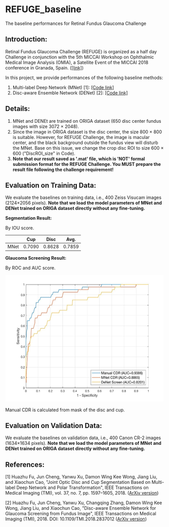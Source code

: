 # REFUGE_baseline
The baseline performances for Retinal Fundus Glaucoma Challenge

Introduction:
-------------

Retinal Fundus Glaucoma Challenge (REFUGE) is organized as a half day Challenge in conjunction with the 5th MICCAI Workshop on Ophthalmic Medical Image Analysis (OMIA), a Satellite Event of the MICCAI 2018 conference in Granada, Spain. ([[link]](https://refuge.grand-challenge.org/home/))

In this project, we provide performances of the following baseline methods:

1. Multi-label Deep Network (MNet) [1]: [[Code link]](https://github.com/HzFu/MNet_DeepCDR)
2. Disc-aware Ensemble Network (DENet) [2]: [[Code link]](https://github.com/HzFu/DENet_GlaucomaScreen)



Details:
----------------

1. MNet and DENEt are trained on ORIGA dataset (650 disc center fundus images with size 3072 × 2048).
2. Since the image in ORIGA dataset is the disc center, the size 800 × 800 is suitable. However, for REFUGE Challenge, the image is macular center, and the black background outside the fundus view will disturb the MNet. Base on this issue, we change the crop disc ROI to size 600 × 600 ("DiscROI_size" in Code).
3. **Note that our result saved as '.mat' file, which is 'NOT'  formal submission format for the REFUGE Challenge. You MUST prepare the result file following the challenge requirement!**
 

Evaluation on Training Data:
----------------------------------
We evaluate the baselines on training data, i.e., 400 Zeiss Visucam images (2124×2056 pixels). **Note that we load the model parameters of MNet and DENet trained on ORIGA dataset directly without any fine-tuning.**



**Segmentation Result:** 

By IOU score.

|    |  Cup  |  Disc  |  Avg. |
| ---------- | --- |  ---  |  ---  |
| MNet  |   0.7090 | 0.8628 | 0.7859 |



**Glaucoma Screening Result:** 

By ROC and AUC score.

<img src="figure/ROC_for_TrainingData.jpg" border="0" width="500" height="400">

Manual CDR is calculated from mask of the disc and cup.



Evaluation on Validation Data:
----------------------------------

We evaluate the baselines on validation data, i.e., 400 Canon CR-2 images (1634×1634 pixels). **Note that we load the model parameters of MNet and DENet trained on ORIGA dataset directly without any fine-tuning.**





References:
---------------

[1] Huazhu Fu, Jun Cheng, Yanwu Xu, Damon Wing Kee Wong, Jiang Liu, and Xiaochun Cao, "Joint Optic Disc and Cup Segmentation Based on Multi-label Deep Network and Polar Transformation", IEEE Transactions on Medical Imaging (TMI), vol. 37, no. 7, pp. 1597–1605, 2018. ([ArXiv version](https://arxiv.org/abs/1801.00926))  

[2] Huazhu Fu, Jun Cheng, Yanwu Xu, Changqing Zhang, Damon Wing Kee Wong, Jiang Liu, and Xiaochun Cao, "Disc-aware Ensemble Network for Glaucoma Screening from Fundus Image", IEEE Transactions on Medical Imaging (TMI), 2018. DOI: 10.1109/TMI.2018.2837012 ([ArXiv version](http://arxiv.org/abs/1805.07549))

